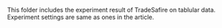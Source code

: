 This folder includes the experiment result of TradeSafire on tablular data. Experiment settings are same as ones in the article.
